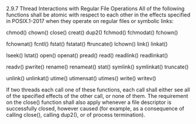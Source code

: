 2.9.7 Thread Interactions with Regular File Operations
All of the following functions shall be atomic with respect to each other in the effects specified in POSIX.1-2017 when they operate on regular files or symbolic links:


chmod()
chown()
close()
creat()
dup2()
fchmod()
fchmodat()
fchown()
 


fchownat()
fcntl()
fstat()
fstatat()
ftruncate()
lchown()
link()
linkat()
 


lseek()
lstat()
open()
openat()
pread()
read()
readlink()
readlinkat()
 


readv()
pwrite()
rename()
renameat()
stat()
symlink()
symlinkat()
truncate()
 


unlink()
unlinkat()
utime()
utimensat()
utimes()
write()
writev()
 

If two threads each call one of these functions, each call shall either see all of the specified effects of the other call, or none of them. The requirement on the close() function shall also apply whenever a file descriptor is successfully closed, however caused (for example, as a consequence of calling close(), calling dup2(), or of process termination).
